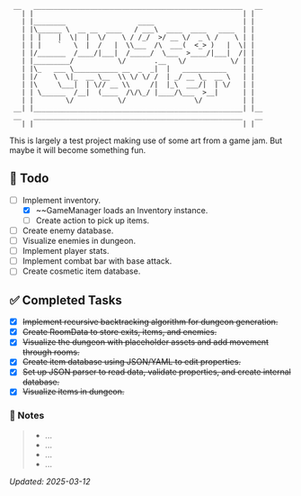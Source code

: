 ``` __| |____________________________________________________| |__
 __   ____________________________________________________   __
   | |                                                    | |
   | |________                  ____                      | |
   | |\______ \  __ __  ____   / ___\  ____  ____   ____  | |
   | | |    |  \|  |  \/    \ / /_/  >/ __ \/  _ \ /    \ | |
   | | |    `   \  |  /   |  \\___  /\  ___(  <_> )   |  \| |
   | |/_______  /____/|___|  /_____/  \___  >____/|___|  /| |
   | |_________/           \/       .__   \/           \/ | |
   | |\_   ___ \___________ __  _  _|  |   ___________    | |
   | |/    \  \|_  __ \__  \\ \/ \/ /  | _/ __ \_  __ \   | |
   | |\     \___|  | \// __ \\     /|  |_\  ___/|  | \/   | |
   | | \______  /__|  (____  /\/\_/ |____/\___  >__|      | |
   | |        \/           \/                 \/          | |
 __| |____________________________________________________| |__
 __   ____________________________________________________   __
   | |                                                    | |
```

This is largely a test project making use of some art from a game jam. But maybe it will become something fun.

## 📝 Todo 
- [ ] Implement inventory.
    - [x] ~~GameManager loads an Inventory instance.
    - [ ] Create action to pick up items.
- [ ] Create enemy database.
- [ ] Visualize enemies in dungeon.
- [ ] Implement player stats.
- [ ] Implement combat bar with base attack.
- [ ] Create cosmetic item database.

## ✅ Completed Tasks
- [x] ~~Implement recursive backtracking algorithm for dungeon generation.~~  
- [x] ~~Create RoomData to store exits, items, and enemies.~~  
- [x] ~~Visualize the dungeon with placeholder assets and add movement through rooms.~~  
- [x] ~~Create item database using JSON/YAML to edit properties.~~  
- [x] ~~Set up JSON parser to read data, validate properties, and create internal database.~~ 
- [x] ~~Visualize items in dungeon.~~

### 📌 Notes
> - ...
> - ...
> - ...
> - ...

*Updated: 2025-03-12*